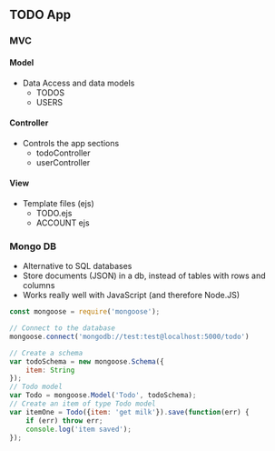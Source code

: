 ## TODO App

### MVC

#### Model
* Data Access and data models
  * TODOS
  * USERS

#### Controller
* Controls the app sections
  * todoController
  * userController

#### View
* Template files (ejs)
  * TODO.ejs
  * ACCOUNT ejs

### Mongo DB
* Alternative to SQL databases
* Store documents (JSON) in a db, instead of tables with rows and columns
* Works really well with JavaScript (and therefore Node.JS)

```JavaScript
const mongoose = require('mongoose'); 

// Connect to the database
mongoose.connect('mongodb://test:test@localhost:5000/todo')

// Create a schema
var todoSchema = new mongoose.Schema({
    item: String
});
// Todo model
var Todo = mongoose.Model('Todo', todoSchema);
// Create an item of type Todo model
var itemOne = Todo({item: 'get milk'}).save(function(err) {
    if (err) throw err;
    console.log('item saved');
});
```